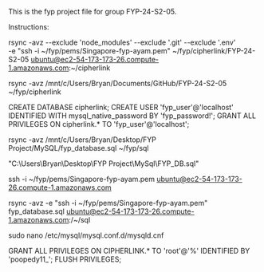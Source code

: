 This is the fyp project file for group FYP-24-S2-05.

Instructions:

rsync -avz --exclude 'node_modules' --exclude '.git' --exclude '.env' \
-e "ssh -i ~/fyp/pems/Singapore-fyp-ayam.pem" ~/fyp/cipherlink/FYP-24-S2-05 ubuntu@ec2-54-173-173-26.compute-1.amazonaws.com:~/cipherlink

rsync -avz /mnt/c/Users/Bryan/Documents/GitHub/FYP-24-S2-05 ~/fyp/cipherlink

CREATE DATABASE cipherlink;
CREATE USER 'fyp_user'@'localhost' IDENTIFIED WITH mysql_native_password BY 'fyp_password!';
GRANT ALL PRIVILEGES ON cipherlink.* TO 'fyp_user'@'localhost';

rsync -avz /mnt/c/Users/Bryan/Desktop/FYP Project/MySQL/fyp_database.sql ~/fyp/sql

"C:\Users\Bryan\Desktop\FYP Project\MySql\FYP_DB.sql"

ssh -i ~/fyp/pems/Singapore-fyp-ayam.pem ubuntu@ec2-54-173-173-26.compute-1.amazonaws.com

rsync -avz -e "ssh -i ~/fyp/pems/Singapore-fyp-ayam.pem" fyp_database.sql ubuntu@ec2-54-173-173-26.compute-1.amazonaws.com:/~/sql

sudo nano /etc/mysql/mysql.conf.d/mysqld.cnf

GRANT ALL PRIVILEGES ON CIPHERLINK.* TO 'root'@'%' IDENTIFIED BY 'poopedy11_';
FLUSH PRIVILEGES;